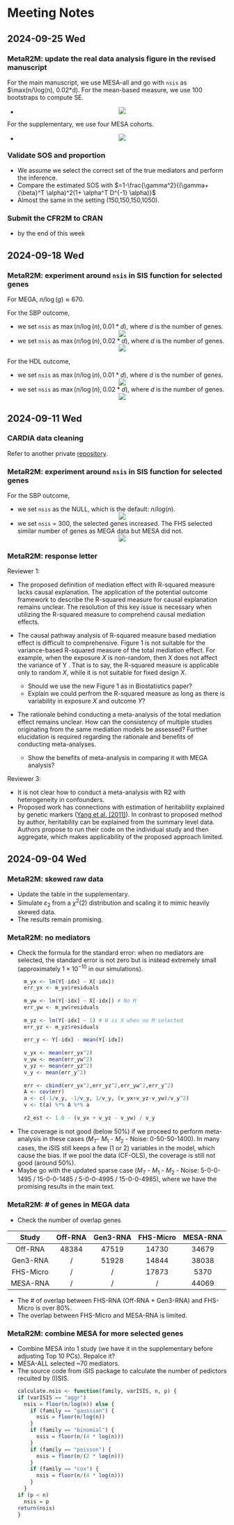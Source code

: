 # Meeting Notes

## 2024-09-25 Wed
### MetaR2M: update the real data analysis figure in the revised manuscript

For the main manuscript, we use MESA-all and go with `nsis` as $\max(n/\log(n), 0.02*d). For the mean-based measure, we use 100 bootstraps to compute SE.

- <div align="center"><img src="Fig/RDA-1_092424.png" ></div>

For the supplementary, we use four MESA cohorts.

- <div align="center"><img src="Fig/RDA-2_092424.png" ></div>

### Validate SOS and proportion

- We assume we select the correct set of the true mediators and perform the inference.
- Compare the estimated SOS with $=1-\frac{\gamma^2}{(\gamma+ {\beta}^T  \alpha)^2(1+ \alpha^T  D^{-1}  \alpha)}$
- Almost the same in the setting (150,150,150,1050).

### Submit the CFR2M to CRAN

- by the end of this week

## 2024-09-18 Wed
### MetaR2M: experiment around `nsis` in SIS function for selected genes

For MEGA, $n/\log(g) \approx 670$. 

For the SBP outcome, 
- we set `nsis` as $\max(n/\log(n), 0.01*d),$ where $d$ is the number of genes.
  <div align="center"><img src="Fig/SBP-3_091724.png" ></div>
- we set `nsis` as $\max(n/\log(n), 0.02*d),$ where $d$ is the number of genes.
  <div align="center"><img src="Fig/SBP-4_091724.png" ></div>

For the HDL outcome, 
- we set `nsis` as $\max(n/\log(n), 0.01*d),$ where $d$ is the number of genes.
  <div align="center"><img src="Fig/HDL-3_091724.png" ></div>
- we set `nsis` as $\max(n/\log(n), 0.02*d),$ where $d$ is the number of genes.
  <div align="center"><img src="Fig/HDL-4_091724.png" ></div>



## 2024-09-11 Wed

### CARDIA data cleaning

Refer to another private [repository](https://github.com/zhichaoxu04/CARDIA).


### MetaR2M: experiment around `nsis` in SIS function for selected genes

For the SBP outcome, 
- we set `nsis` as the NULL, which is the default: $n/log(n)$.
  <div align="center"><img src="Fig/RDA-nsis-300.png" ></div>
- we set `nsis` = 300, the selected genes increased. The FHS selected similar number of genes as MEGA data but MESA did not. 
  <div align="center"><img src="Fig/RDA-SBP-NSIS-300.png" ></div>

### MetaR2M: response letter
Reviewer 1:
- The proposed definition of mediation effect with R-squared measure lacks causal explanation. The application of the potential outcome framework to describe the R-squared measure for causal explanation remains unclear. The resolution of this key issue is necessary when utilizing the R-squared measure to comprehend causal mediation effects.

- The causal pathway analysis of R-squared measure based mediation effect is difficult to comprehensive. Figure 1 is not suitable for the variance-based R-squared measure of the total mediation effect. For example, when the exposure $X$ is non-random, then $X$ does not affect the variance of Y . That is to say, the R-squared measure is applicable only to random $X$, while it is not suitable for fixed design $X$.
  - Should we use the new Figure 1 as in Biostatistics paper?
  - Explain we could perfrom the R-squared measure as long as there is variability in exposure $X$ and outcome $Y$? 
- The rationale behind conducting a meta-analysis of the total mediation effect remains unclear. How can the consistency of multiple studies originating from the same mediation models be assessed? Further elucidation is required regarding the rationale and benefits of conducting meta-analyses.
  - Show the benefits of meta-analysis in comparing it with MEGA analysis?


Reviewer 3:
- It is not clear how to conduct a meta-analysis with R2 with heterogeneity in confounders.
- Proposed work has connections with estimation of heritability explained by genetic markers  ([Yang et al. [2011]](https://www.ncbi.nlm.nih.gov/pmc/articles/PMC3014363/)). In contrast to proposed method by author, heritability can be explained from the summary level data. Authors propose to run their code on the individual study and then aggregate, which makes applicability of the proposed approach limited.




## 2024-09-04 Wed

### MetaR2M: skewed raw data

- Update the table in the supplementary.
- Simulate $\varepsilon_{2}$ from a $\chi^2(2)$ distribution and scaling it to mimic heavily skewed data.
- The results remain promising.

### MetaR2M: no mediators
- Check the formula for the standard error: when no mediators are selected, the standard error is not zero but is instead extremely small (approximately $1\times 10^{-10}$ in our simulations).
  ```R
    m_yx <- lm(Y[-idx] ~ X[-idx])
    err_yx <- m_yx$residuals
    
    m_yw <- lm(Y[-idx] ~ X[-idx]) # No M
    err_yw <- m_yw$residuals
    
    m_yz <- lm(Y[-idx] ~ 1) # W is X when no M selected
    err_yz <- m_yz$residuals
    
    err_y <- Y[-idx] - mean(Y[-idx])
    
    v_yx <- mean(err_yx^2)
    v_yw <- mean(err_yw^2)
    v_yz <- mean(err_yz^2)
    v_y <- mean(err_y^2)
    
    err <- cbind(err_yx^2,err_yz^2,err_yw^2,err_y^2)
    A <- cov(err)
    a <- c(-1/v_y, -1/v_y, 1/v_y, (v_yx+v_yz-v_yw)/v_y^2)
    v <- t(a) %*% A %*% a
    
    r2_est <- 1.0 - (v_yx + v_yz - v_yw) / v_y
  ```
- The coverage is not good (below 50%) if we proceed to perform meta-analysis in these cases ($M_T$- $M_1$ - $M_2$ - Noise: 0-50-50-1400). In many cases, the iSIS still keeps a few (1 or 2) variables in the model, which cause the bias. If we pool the data (CF-OLS), the coverage is still not good (around 50%).
- Maybe go with the updated sparse case ($M_T$ - $M_1$ - $M_2$ - Noise: 5-0-0-1495 / 15-0-0-1485 / 5-0-0-4995 / 15-0-0-4985), where we have the promising results in the main text.

### MetaR2M: # of genes in MEGA data
- Check the number of overlap genes

| Study     | Off-RNA    | Gen3-RNA    | FHS-Micro   | MESA-RNA    |
| :---:     | :---:      | :---:       | :---:       | :---:       | 
| Off-RNA   | 48384      | 47519       |  14730      | 34679       |
| Gen3-RNA  | /          | 51928       |   14844     | 38038       |
| FHS-Micro | /          | /           |   17873     | 5370        |
| MESA-RNA  | /          | /           |     /       | 44069       |

- The # of overlap between FHS-RNA (Off-RNA + Gen3-RNA) and FHS-Micro is over 80%.
- The overlap between FHS-Micro and MESA-RNA is limited.



### MetaR2M: combine MESA for more selected genes

- Combine MESA into 1 study (we have it in the supplementary before adjusting Top 10 PCs). Repalce it?
- MESA-ALL selected ~70 mediators.
- The source code from iSIS package to calculate the number of pedictors recuited by (I)SIS.
  ```R
  calculate.nsis <- function(family, varISIS, n, p) {
  if (varISIS == "aggr") 
    nsis = floor(n/log(n)) else {
      if (family == "gaussian") {
        nsis = floor(n/log(n))
      }
      if (family == "binomial") {
        nsis = floor(n/(4 * log(n)))
      }
      if (family == "poisson") {
        nsis = floor(n/(2 * log(n)))
      }
      if (family == "cox") {
        nsis = floor(n/(4 * log(n)))
      }
    }
  if (p < n) 
    nsis = p
  return(nsis)
  }

  ```

